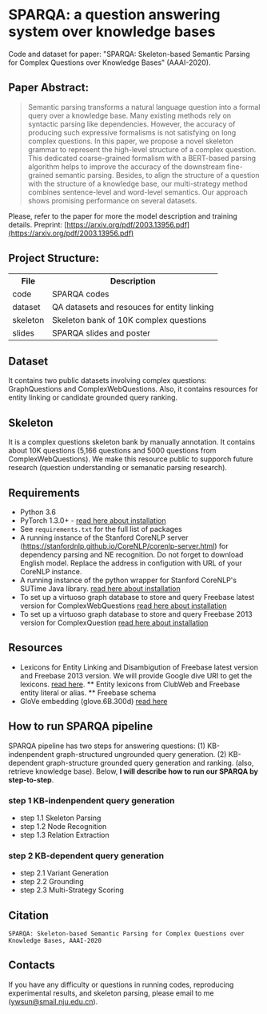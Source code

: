 # SPARQA: a question answering system over knowledge bases

Code and dataset for paper: "SPARQA: Skeleton-based Semantic Parsing for Complex Questions over Knowledge Bases" (AAAI-2020). 

## Paper Abstract:
> Semantic parsing transforms a natural language question into a formal query over a knowledge base. Many existing methods rely on syntactic parsing like dependencies. However, the accuracy of producing such expressive formalisms is not satisfying on long complex questions. In this paper, we propose a novel skeleton grammar to represent the high-level structure of a complex question. This dedicated coarse-grained formalism with a BERT-based parsing algorithm helps to improve the accuracy of the downstream fine-grained semantic parsing. Besides, to align the structure of a question with the structure of a knowledge base, our multi-strategy method combines sentence-level and word-level semantics. Our approach shows promising performance on several datasets.

Please, refer to the paper for more the model description and training details. Preprint: [https://arxiv.org/pdf/2003.13956.pdf](https://arxiv.org/pdf/2003.13956.pdf) 

## Project Structure:

<table>
    <tr>
        <th>File</th><th>Description</th>
    </tr>
    <tr>
        <td>code</td><td>SPARQA codes</td>
    </tr>
    <tr>
        <td>dataset</td><td>QA datasets and resouces for entity linking</td>
    </tr>
    <tr>
        <td>skeleton</td><td>Skeleton bank of 10K complex questions</td>
    </tr>
    <tr>
        <td>slides</td><td>SPARQA slides and poster</td>
    </tr>
</table>
 
## Dataset
It contains two public datasets involving complex questions: GraphQuestions and ComplexWebQuestions.
Also, it contains resources for entity linking or candidate grounded query ranking.

## Skeleton
It is a complex questions skeleton bank by manually annotation. It contains about 10K questions (5,166 questions and 5000 questions from ComplexWebQuestions). We make this resource public to supporch future research (question understanding or semanatic parsing research).

## Requirements
* Python 3.6
* PyTorch 1.3.0+ - [read here about installation](http://pytorch.org/)
* See `requirements.txt` for the full list of packages
* A running instance of the Stanford CoreNLP server (https://stanfordnlp.github.io/CoreNLP/corenlp-server.html) for dependency parsing and NE recognition. Do not forget to download English model. Replace the address in configution with URL of your CoreNLP instance.
* A running instance of the python wrapper for Stanford CoreNLP's SUTime Java library. [read here about installation](https://github.com/FraBle/python-sutime)
* To set up a virtuoso graph database to store and query Freebase latest version for ComplexWebQuestions [read here about installation](https://developers.google.com/freebase)
* To set up a virtuoso graph database to store and query Freebase 2013 version for ComplexQuestion [read here about installation](https://github.com/percyliang/sempre)

## Resources
* Lexicons for Entity Linking and Disambigution of Freebase latest version and Freebase 2013 version. We will provide Google dive URI to get the lexicons. [read here](https://drive.google.com/open?id=1AW5rT5MaZrDkc2rNz0TZhDJaQVQwJgT4).
** Entity lexicons from ClubWeb and Freebase entity literal or alias.
** Freebase schema
* GloVe embedding (glove.6B.300d) [read here](https://nlp.stanford.edu/projects/glove/)

## How to run SPARQA pipeline
SPARQA pipeline has two steps for answering questions: (1) KB-indenpendent graph-structured ungrounded query generation. (2) KB-dependent graph-structure grounded query generation and ranking. (also, retrieve knowledge base). Below, **I will describe how to run our SPARQA by step-to-step**.

### step 1 KB-indenpendent query generation
* step 1.1 Skeleton Parsing
* step 1.2 Node Recognition
* step 1.3 Relation Extraction

### step 2 KB-dependent query generation
* step 2.1 Variant Generation
* step 2.2 Grounding
* step 2.3 Multi-Strategy Scoring
  
## Citation

    SPARQA: Skeleton-based Semantic Parsing for Complex Questions over Knowledge Bases, AAAI-2020

## Contacts
If you have any difficulty or questions in running codes, reproducing experimental results, and skeleton parsing, please email to me (ywsun@smail.nju.edu.cn).
